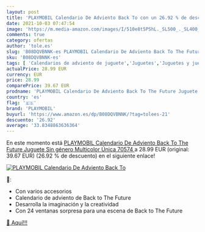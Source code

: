 ```yaml
---
layout: post
title: 'PLAYMOBIL Calendario De Adviento Back To con un 26.92 % de descuento'
date: 2021-10-03 07:47:54
image: 'https://m.media-amazon.com/images/I/510e8t5PShL._SL500_._SL400_.jpg'
comments: true
category: ofertas
author: 'tole.es'
slug: 'B08DQVBNNK-es PLAYMOBIL Calendario De Adviento Back To The Future...'
sku: 'B08DQVBNNK-es'
tags: [ 'Calendarios de adviento de juguete','Juguetes','Juguetes y juegos','adviento','playmobil', ]
actualPrice: 28.99 EUR
currency: EUR
price: 28.99
comparePrice: 39.67 EUR
prodname: 'PLAYMOBIL Calendario De Adviento Back To The Future Juguete  Sin género  Multicolor  Única  70574 '
country: 'es'
flag: '🇪🇸'
brand: 'PLAYMOBIL'
buyurl: 'https://www.amazon.es/dp/B08DQVBNNK/?tag=tolees-21'
descuento: '26.92'
average: '33.8348863636364'
---
```


En este momento está [PLAYMOBIL Calendario De Adviento Back To The Future Juguete  Sin género  Multicolor  Única  70574 ](https://www.amazon.es/dp/B08DQVBNNK/?tag=tolees-21) a 28.99 EUR (original: 39.67 EUR) (26.92 %  de descuento) en el siguiente enlace!

[![PLAYMOBIL Calendario De Adviento Back To](https://m.media-amazon.com/images/I/510e8t5PShL._SL500_._SL400_.jpg)](https://www.amazon.es/dp/B08DQVBNNK/?tag=tolees-21)

🔎:

- Con varios accesorios
- Calendario de adviento de Back to The Future
- Desarrolla la imaginación y la creatividad
- Con 24 ventanas sorpresa para una escena de Back to The Future

[🛒 Aquí!!!](https://www.amazon.es/dp/B08DQVBNNK/?tag=tolees-21)
